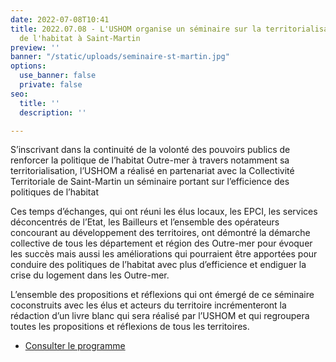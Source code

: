 ```yaml
---
date: 2022-07-08T10:41
title: 2022.07.08 - L'USHOM organise un séminaire sur la territorialisation des politiques
  de l'habitat à Saint-Martin
preview: ''
banner: "/static/uploads/seminaire-st-martin.jpg"
options:
  use_banner: false
  private: false
seo:
  title: ''
  description: ''

---
```

S’inscrivant dans la continuité de la volonté des pouvoirs publics de renforcer la politique de l’habitat Outre-mer à travers notamment sa territorialisation, l’USHOM a réalisé en partenariat avec la Collectivité Territoriale de Saint-Martin un séminaire portant sur l’efficience des politiques de l’habitat

Ces temps d’échanges, qui ont réuni les élus locaux, les EPCI, les services déconcentrés de l’Etat, les Bailleurs et l’ensemble des opérateurs concourant au développement des territoires, ont démontré la démarche collective de tous les département et région des Outre-mer pour évoquer les succès mais aussi les améliorations qui pourraient être apportées pour conduire des politiques de l’habitat avec plus d’efficience et endiguer la crise du logement dans les Outre-mer.

L’ensemble des propositions et réflexions qui ont émergé de ce séminaire coconstruits avec les élus et acteurs du territoire incrémenteront la rédaction d’un livre blanc qui sera réalisé par l’USHOM et qui regroupera toutes les propositions et réflexions de tous les territoires. 

* [Consulter le programme](/static/uploads/programme-seminaire-politique-habitat-saint-martin.pdf)